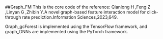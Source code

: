 ##Graph_FM
This is the core code of the reference: Qianlong H ,Feng Z ,Linyan G ,Zhibin Y.A novel graph-based feature interaction model for click-through rate prediction.Information Sciences,2023,649.

Graph_gcForest is implemented using the TensorFlow framework, and graph_DNNs are implemented using the PyTorch framework.
